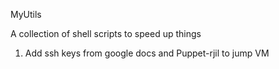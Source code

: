 MyUtils

A collection of shell scripts to speed up things 

1. Add ssh keys from google docs and Puppet-rjil to jump VM
